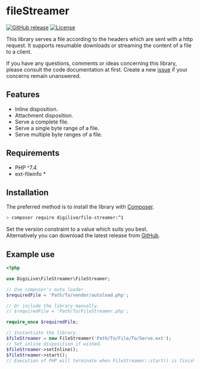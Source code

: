 # fileStreamer

[![GitHub release](https://img.shields.io/github/v/release/DigiLive/fileStreamer?include_prereleases)](https://github.com/DigiLive/gitChangelog/releases)
[![License](https://img.shields.io/badge/License-BSD%203--Clause-blue.svg)](https://opensource.org/licenses/BSD-3-Clause)

This library serves a file according to the headers which are sent with a http
request. It supports resumable downloads or streaming the content of a file to a
client.

If you have any questions, comments or ideas concerning this library, please
consult the code documentation at first.
Create a new [issue](https://github.com/DigiLive/fileStreamer/issues/new) if
your concerns remain unanswered.

## Features

* Inline disposition.
* Attachment disposition.
* Serve a complete file.
* Serve a single byte range of a file.
* Serve multiple byte ranges of a file.

## Requirements

* PHP ^7.4
* ext-fileinfo *

## Installation

The preferred method is to install the library
with [Composer](http://getcomposer.org).

```sh
> composer require digilive/file-streamer:^1
```

Set the version constraint to a value which suits you best.  
Alternatively you can download the latest release
from [GitHub](https://github.com/DigiLive/fileStreamer/releases).

## Example use

```php
<?php

use DigiLive\FileStreamer\FileStreamer;

// Use composer's auto loader.
$requiredFile = 'Path/To/vendor/autoload.php';

// Or include the library manually.
// $requiredFile = 'Path/To/FileStreamer.php';

require_once $requiredFile;

// Instantiate the library.
$fileStreamer = new FileStreamer('Path/To/File/To/Serve.ext');
// Set inline disposition if wished.
$fileStreamer->setInline();
$fileStreamer->start();
// Execution of PHP will terminate when FileStreamer::start() is finished.
```
